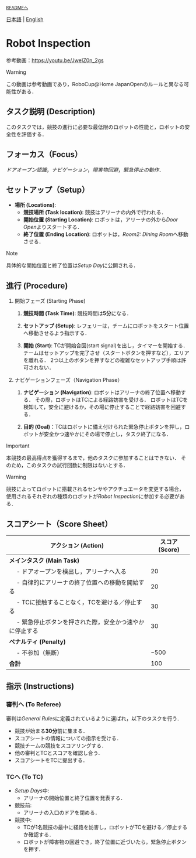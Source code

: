 <sub>[READMEへ](../../README.md)</sub>

[日本語](./ri_ja.md) | [English](./ri_en.md)

# Robot Inspection

参考動画：https://youtu.be/JweIZ0n_2gs

> [!WARNING]
> この動画は参考動画であり，RoboCup@Home JapanOpenのルールと異なる可能性がある．


## タスク説明 (Description)

このタスクでは，競技の進行に必要な最低限のロボットの性能と，ロボットの安全性を評価する．


## フォーカス（Focus）

*ドアオープン認識*，*ナビゲーション*，*障害物回避*，*緊急停止の動作*．


## セットアップ（Setup）

- **場所 (Locations)**:
  - **競技場所 (Task location)**: 競技はアリーナの内外で行われる．
  - **開始位置 (Starting Location)**: ロボットは，アリーナの外から*Door Open*よりスタートする．
  - **終了位置 (Ending Location)**: ロボットは，*Room2: Dining Room*へ移動させる．

> [!NOTE]
> 具体的な開始位置と終了位置は*Setup Day*に公開される．


## 進行 (Procedure)

1. 開始フェーズ (Starting Phase)

    1. **競技時間 (Task Time)**: 競技時間は**5分**になる． 

    1. **セットアップ (Setup)**: レフェリーは，チームにロボットをスタート位置へ移動させるよう指示する．

    1. **開始 (Start)**: TCが開始合図(start signal)を出し，タイマーを開始する．
    チームはセットアップを完了させ（スタートボタンを押すなど），エリアを離れる．
    2つ以上のボタンを押すなどの複雑なセットアップ手順は許可されない．

1. ナビゲーションフェーズ（Navigation Phase）

    1. **ナビゲーション (Navigation)**: ロボットはアリーナの終了位置へ移動する．
    その際，ロボットはTCによる経路妨害を受ける．
    ロボットはTCを検知して，安全に避けるか，その場に停止することで経路妨害を回避する．

    1. **目的 (Goal)**：TCはロボットに備え付けられた緊急停止ボタンを押し，ロボットが安全かつ速やかにその場で停止し，タスク終了になる．

> [!IMPORTANT]
> 本競技の最高得点を獲得するまで，他のタスクに参加することはできない．
そのため，このタスクの試行回数に制限はないとする．

> [!WARNING]
> 競技によってロボットに搭載されるセンサやアクチュエータを変更する場合，
使用されるそれぞれの種類のロボットが*Robot Inspection*に参加する必要がある．

   
## スコアシート（Score Sheet）

| アクション (Action) | スコア (Score) |
| ------ | ----- |
| **メインタスク (Main Task)**                                  |  |
| &emsp; - ドアオープンを検出し，アリーナへ入る                 | $20$ |
| &emsp; - 自律的にアリーナの終了位置への移動を開始する         | $20$ |
| &emsp; - TCに接触することなく，TCを避ける／停止する           | $30$ |
| &emsp; - 緊急停止ボタンを押された際，安全かつ速やかに停止する | $30$ |
| **ペナルティ (Penalty)**                                      |  |
| &emsp; - 不参加（無断）                                       | $-500$ |
| **合計**                                                      | $100$ |


## 指示 (Instructions)

### 審判へ (To Referee)

審判は*General Rules*に定義されているように選ばれ，以下のタスクを行う． 

- 競技が始まる**30分**前に集まる．
- スコアシートの情報についての指示を受ける．
- 競技チームの競技をスコアリングする．
- 他の審判とTCとスコアを確認し合う．
- スコアシートをTCに提出する．

### TCへ (To TC)

- *Setup Days*中:
  - アリーナの開始位置と終了位置を発表する．
- 競技前:
  - アリーナの入口のドアを閉める．
- 競技中: 
   - TCが1名競技の最中に経路を妨害し，ロボットがTCを避ける／停止するか確認する．
   - ロボットが障害物の回避でき，終了位置に近づいたら，緊急停止ボタンを押す．
